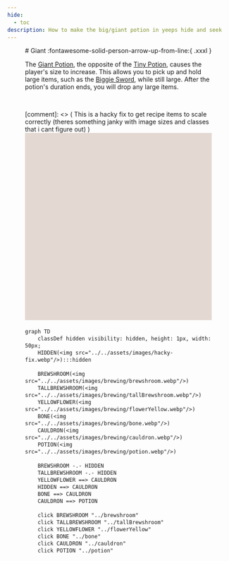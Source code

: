 ```yaml
---
hide:
  - toc
description: How to make the big/giant potion in yeeps hide and seek
---
```

<figure markdown="1">
# Giant
:fontawesome-solid-person-arrow-up-from-line:{ .xxxl }

The [Giant Potion](../brewing/giant.md), the opposite of the [Tiny Potion](../brewing/tiny.md), causes the player's size to increase. This allows you to pick up and hold large items, such as the [Biggie Sword](), while still large. After the potion's duration ends, you will drop any large items.

<br />

[comment]: <> ( This is a hacky fix to get recipe items to scale correctly (theres something janky with image sizes and classes that i cant figure out) )
<img src="../../assets/images/hacky-fix.webp" class="item-image hidden janky-fix">

```mermaid
graph TD
    classDef hidden visibility: hidden, height: 1px, width: 50px;
    HIDDEN(<img src="../../assets/images/hacky-fix.webp"/>):::hidden

    BREWSHROOM(<img src="../../assets/images/brewing/brewshroom.webp"/>)
    TALLBREWSHROOM(<img src="../../assets/images/brewing/tallBrewshroom.webp"/>)
    YELLOWFLOWER(<img src="../../assets/images/brewing/flowerYellow.webp"/>)
    BONE(<img src="../../assets/images/brewing/bone.webp"/>)
    CAULDRON(<img src="../../assets/images/brewing/cauldron.webp"/>)
    POTION(<img src="../../assets/images/brewing/potion.webp"/>)

    BREWSHROOM -.- HIDDEN
    TALLBREWSHROOM -.- HIDDEN
    YELLOWFLOWER ==> CAULDRON
    HIDDEN ==> CAULDRON
    BONE ==> CAULDRON
    CAULDRON ==> POTION

    click BREWSHROOM "../brewshroom"
    click TALLBREWSHROOM "../tallBrewshroom"
    click YELLOWFLOWER "../flowerYellow"
    click BONE "../bone"
    click CAULDRON "../cauldron"
    click POTION "../potion"
```
</figure>